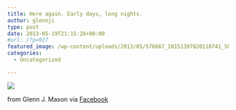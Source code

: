 ```yaml
---
title: Here again. Early days, long nights.
author: glennji
type: post
date: 2013-05-19T21:15:28+00:00
#url: /?p=927
featured_image: /wp-content/uploads/2013/05/576667_10151397820110741_503538308_n.jpg
categories:
  - Uncategorized

---
```

<div>
  <img src='/wp-content/uploads/2013/05/576667_10151397820110741_503538308_n.jpg' style='max-width:600px;' /></p> 
  
  <div>
    from Glenn J. Mason via <a href="http://www.facebook.com/photo.php?fbid=10151397820110741&#038;set=a.10150907445480741.408542.551785740&#038;type=1">Facebook</a>
  </div>
</div>
